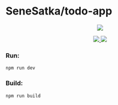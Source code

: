 # SeneSatka/todo-app

<p align="center">
  <img src="https://lh3.googleusercontent.com/u/0/drive-viewer/AKGpiha0OMzdiVOkJVhLsZZ_2o4w1o9DLLsOuQk9LpESnwdslNb_dNGy-ADZRCeV0Mu8iYROnPhF9K1t0zH_uCHmEBRi_lq1q-YWZfo=w1440-h696"/>
</p>
<p align="center">
<a href="https://github.com/SeneSatka/todo-app/releases/latest">
  <img src="https://img.shields.io/github/v/release/SeneSatka/todo-app?color=red&style=for-the-badge"/>
</a>
  <a href="https://github.com/SeneSatka/todo-app/releases">
  <img src="https://img.shields.io/github/downloads/SeneSatka/todo-app/total?color=red&style=for-the-badge"/>
  </a>
</p>

### Run:

```code
npm run dev
```

### Build:

```code
npm run build
```
